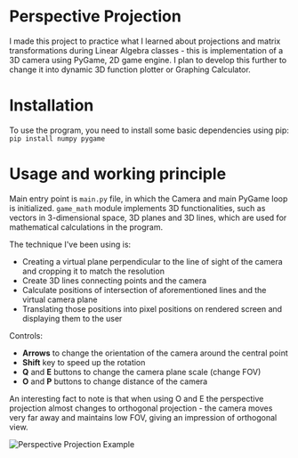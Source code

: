 # Perspective Projection

I made this project to practice what I learned about projections and matrix transformations during Linear Algebra classes - this is implementation of a 3D camera using PyGame, 2D game engine. I plan to develop this further to change it into dynamic 3D function plotter or Graphing Calculator.

# Installation

To use the program, you need to install some basic dependencies using pip: `pip install numpy pygame`

# Usage and working principle

Main entry point is `main.py` file, in which the Camera and main PyGame loop is initialized. `game_math` module implements 3D functionalities, such as vectors in 3-dimensional space, 3D planes and 3D lines, which are used for mathematical calculations in the program. 

The technique I've been using is:

- Creating a virtual plane perpendicular to the line of sight of the camera and cropping it to match the resolution
- Create 3D lines connecting points and the camera
- Calculate positions of intersection of aforementioned lines and the virtual camera plane
- Translating those positions into pixel positions on rendered screen and displaying them to the user

Controls:

- **Arrows** to change the orientation of the camera around the central point
- **Shift** key to speed up the rotation
- **Q** and **E** buttons to change the camera plane scale (change FOV)
- **O** and **P** buttons to change distance of the camera

An interesting fact to note is that when using O and E the perspective projection almost changes to orthogonal projection - the camera moves very far away and maintains low FOV, giving an impression of orthogonal view.

![Perspective Projection Example](https://i.imgur.com/MiopB05.jpg)
